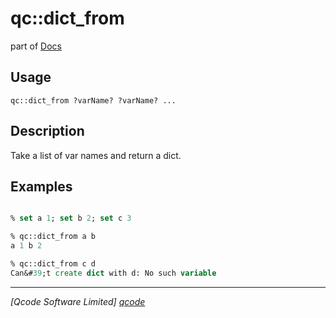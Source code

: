 qc::dict_from
=============

part of [Docs](.)

Usage
-----
`
	qc::dict_from ?varName? ?varName? ...
    `

Description
-----------
Take a list of var names and return a dict.

Examples
--------
```tcl

% set a 1; set b 2; set c 3

% qc::dict_from a b
a 1 b 2 

% qc::dict_from c d
Can&#39;t create dict with d: No such variable

```

----------------------------------
*[Qcode Software Limited] [qcode]*

[qcode]: www.qcode.co.uk "Qcode Software"